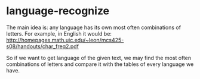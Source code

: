 # language-recognize

The main idea is: any language has its own most often combinations of letters. For example, in English it would be:
http://homepages.math.uic.edu/~leon/mcs425-s08/handouts/char_freq2.pdf

So if we want to get language of the given text, we may find the most often combinations of letters and compare it with the tables of every language we have.
